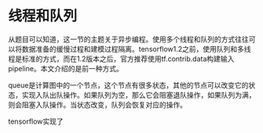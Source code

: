 # 线程和队列
从题目可以知道，这一节的主题关于异步编程。使用多个线程和队列的方式往往可以将数据准备的缓慢过程和建模过程隔离。tensorflow1.2之前，使用队列和多线程是标准的方式，而在1.2版本之后，官方推荐使用tf.contrib.data构建输入pipeline。本文介绍的是前一种方式。

queue是计算图中的一个节点，这个节点有很多状态，其他的节点可以改变它的状态，实现入队出队操作。如果队列为空，那么它会阻塞退队操作，如果队列为满，则会阻塞入队操作。当状态改变，队列会恢复对应的操作。

tensorflow实现了
